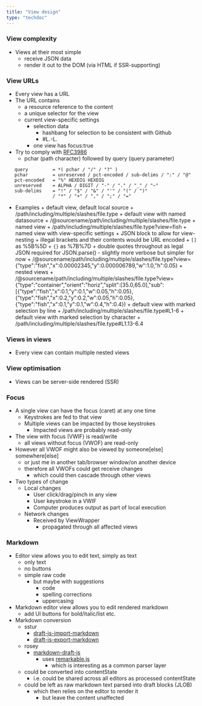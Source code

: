 ```yaml
---
title: "View design"
type: "techdoc"
---
```


### View complexity
+ Views at their most simple
    + receive JSON data
    + render it out to the DOM (via HTML if SSR-supporting)

### View URLs
+ Every view has a URL
+ The URL contains
    + a resource reference to the content
    + a unique selector for the view
    + current view-specific settings
        + selection data
            + hashbang for selection to be consistent with Github
            + #L<line-number>.<character-number>-L<line-number>.<character-number>
        + one view has focus:true
+ Try to comply with [RFC3986](https://tools.ietf.org/html/rfc3986#section-3.4)
    + pchar (path character) followed by query (query parameter)
```
   query         = *( pchar / "/" / "?" )
   pchar         = unreserved / pct-encoded / sub-delims / ":" / "@"
   pct-encoded   = "%" HEXDIG HEXDIG
   unreserved    = ALPHA / DIGIT / "-" / "." / "_" / "~"
   sub-delims    = "!" / "$" / "&" / "'" / "(" / ")"
                 / "*" / "+" / "," / ";" / "="
```
+ Examples
        + default view, default local source
            + /path/including/multiple/slashes/file.type
        + default view with named datasource
            + /@sourcename/path/including/multiple/slashes/file.type
        + named view
            + /path/including/multiple/slashes/file.type?view=fish
        + named view with view-specific settings
            + JSON block to allow for view-nesting
            + illegal brackets and their contents would be URL encoded
                + `[]` as %5B%5D
                + `{}` as %7B%7D
                + double quotes throughout as legal JSON required for JSON.parse()
                    - slightly more verbose but simpler for now
            + /@sourcename/path/including/multiple/slashes/file.type?view={"type":"fish","x":0.00002345,"y":0.000006789,"w":1.0,"h":0.05}
        + nested views
            + /@sourcename/path/including/multiple/slashes/file.type?view={"type":"container","orient":"horiz","split":[35.0,65.0],"sub":[{"type":"fish","x":0.1,"y":0.1,"w":0.05,"h":0.05},{"type":"fish","x":0.2,"y":0.2,"w":0.05,"h":0.05},{"type":"fish","x":0.1,"y":0.1,"w":0.4,"h":0.4})
        + default view with marked selection by line
            + /path/including/multiple/slashes/file.type#L1-6
        + default view with marked selection by character
            + /path/including/multiple/slashes/file.type#L1.13-6.4

### Views in views
+ Every view can contain multiple nested views

### View optimisation
+ Views can be server-side rendered (SSR)

### Focus
+ A single view can have the focus (caret) at any one time
    + Keystrokes are fed to that view
    + Multiple views can be impacted by those keystrokes
        + Impacted views are probably read-only
+ The view with focus (VWIF) is read/write
    + all views without focus (VWOF) are read-only
+ However all VWOF might also be viewed by someone[else] somewhere[else]
    + or just me in another tab/browser window/on another device
    + therefore all VWOFs could get receive changes
        + which could then cascade through other views
+ Two types of change
    + Local changes
        + User click/drag/pinch in any view
        + User keystroke in a VWIF
        + Computer produces output as part of local execution
    + Network changes
        + Received by ViewWrapper
            + propagated through all affected views

### Markdown
+ Editor view allows you to edit text, simply as text
    + only text
    + no buttons
    + simple raw code
        + but maybe with suggestions
            + code
            + spelling corrections
            + uppercasing
+ Markdown editor view allows you to edit rendered markdown
    + add UI buttons for bold/italic/list etc.
+ Markdown conversion
    + sstur
        + [draft-js-import-markdown](https://www.npmjs.com/package/draft-js-import-markdown)
        + [draft-js-export-markdown](https://www.npmjs.com/package/draft-js-export-markdown)
    + rosey
        + [markdown-draft-js](https://github.com/Rosey/markdown-draft-js)
            + uses [remarkable.js](https://github.com/jonschlinkert/remarkable)
                + which is interesting as a common parser layer
    + could be converted into contentState
        + i.e. could be shared across all editors as processed contentState
    + could be left as raw markdown text parsed into draft blocks (JLOB)
        + which then relies on the editor to render it
            + but leave the content unaffected
